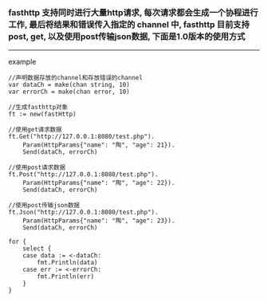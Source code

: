 ### fasthttp 支持同时进行大量http请求, 每次请求都会生成一个协程进行工作, 最后将结果和错误传入指定的 channel 中, fasthttp 目前支持post, get, 以及使用post传输json数据, 下面是1.0版本的使用方式

---
 example
````golang
//声明数据存放的channel和存放错误的channel
var dataCh = make(chan string, 10)
var errorCh = make(chan error, 10)

//生成fasthttp对象
ft := new(fastHttp)

//使用get请求数据
ft.Get("http://127.0.0.1:8080/test.php").
	Param(HttpParams{"name": "陶", "age": 21}).
	Send(dataCh, errorCh)

//使用post请求数据
ft.Post("http://127.0.0.1:8080/test.php").
	Param(HttpParams{"name": "陶", "age": 22}).
	Send(dataCh, errorCh)

//使用post传输json数据
ft.Json("http://127.0.0.1:8080/test.php").
	Param(HttpParams{"name": "陶", "age": 23}).
	Send(dataCh, errorCh)
  
for {
	select {
	case data := <-dataCh:
		fmt.Println(data)
	case err := <-errorCh:
		fmt.Println(err)
	}
}
````
